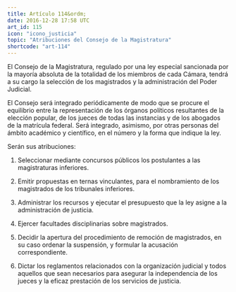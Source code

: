 ```yaml
---
title: Artículo 114&ordm;
date: 2016-12-28 17:58 UTC
art_id: 115
icon: "icono_justicia"
topic: "Atribuciones del Consejo de la Magistratura"
shortcode: "art-114"
---
```

El Consejo de la Magistratura, regulado por una ley especial sancionada por la mayoría absoluta de la totalidad de los miembros de cada Cámara, tendrá a su cargo la selección de los magistrados y la administración del Poder Judicial.

El Consejo será integrado periódicamente de modo que se procure el equilibrio entre la representación de los órganos políticos resultantes de la elección popular, de los jueces de todas las instancias y de los abogados de la matrícula federal. Será integrado, asimismo, por otras personas del ámbito académico y científico, en el número y la forma que indique la ley.

Serán sus atribuciones:

1.  Seleccionar mediante concursos públicos los postulantes a las magistraturas inferiores.

3.  Emitir propuestas en ternas vinculantes, para el nombramiento de los magistrados de los tribunales inferiores.

4.  Administrar los recursos y ejecutar el presupuesto que la ley asigne a la administración de justicia.

5.  Ejercer facultades disciplinarias sobre magistrados.

6.  Decidir la apertura del procedimiento de remoción de magistrados, en su caso ordenar la suspensión, y formular la acusación correspondiente.

7.  Dictar los reglamentos relacionados con la organización judicial y todos aquellos que sean necesarios para asegurar la independencia de los jueces y la eficaz prestación de los servicios de justicia.
